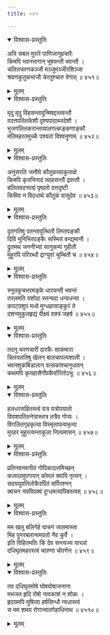 ```yaml
---
title: ०४५

---
```

<div class="audioEmbed"  caption="सीतालक्ष्मी-वाचनम्" src="https://sanskritdocuments.org/sites/completenarayaneeyam/SoundFiles/045/045_01.mp3"></div>
<details open><summary>विश्वास-प्रस्तुतिः</summary>

अयि सबल मुरारे पाणिजानुप्रचारैः  
किमपि भवनभागान् भूषयन्तौ भवन्तौ ।  
चलितचरणकञ्जौ मञ्जुमञ्जीरशिञ्जा  
श्रवणकुतुकभाजौ चेरतुश्चारु वेगात् ॥ ४५१॥
</details>
<details><summary>मूलम्</summary>

अयि सबल मुरारे पाणिजानुप्रचारैः  
किमपि भवनभागान् भूषयन्तौ भवन्तौ ।  
चलितचरणकञ्जौ मञ्जुमञ्जीरशिञ्जा  
श्रवणकुतुकभाजौ चेरतुश्चारु वेगात् ॥ ४५१॥
</details>



<div class="audioEmbed"  caption="सीतालक्ष्मी-वाचनम्" src="https://sanskritdocuments.org/sites/completenarayaneeyam/SoundFiles/045/045_02.mp3"></div>
<details open><summary>विश्वास-प्रस्तुतिः</summary>

मृदु मृदु विहसन्तावुन्मिषद्दन्तवन्तौ  
वदनपतितकेशौ दृश्यपादाब्जदेशौ ।  
भुजगलितकरान्तव्यालगत्कङ्कणाङ्कौ  
मतिमहरतमुच्चैः पश्यतां विश्वनॄणाम् ॥ ४५२॥
</details>
<details><summary>मूलम्</summary>

मृदु मृदु विहसन्तावुन्मिषद्दन्तवन्तौ  
वदनपतितकेशौ दृश्यपादाब्जदेशौ ।  
भुजगलितकरान्तव्यालगत्कङ्कणाङ्कौ  
मतिमहरतमुच्चैः पश्यतां विश्वनॄणाम् ॥ ४५२॥
</details>



<div class="audioEmbed"  caption="सीतालक्ष्मी-वाचनम्" src="https://sanskritdocuments.org/sites/completenarayaneeyam/SoundFiles/045/045_03.mp3"></div>
<details open><summary>विश्वास-प्रस्तुतिः</summary>

अनुसरति जनौघे कौतुकव्याकुलाक्षे  
किमपि कृतनिनादं व्याहसन्तौ द्रवन्तौ ।  
बलितवदनपद्मं पृष्ठतो दत्तदृष्टी  
किमिव न विदधाथे कौतुकं वासुदेव ॥ ४५३॥
</details>
<details><summary>मूलम्</summary>

अनुसरति जनौघे कौतुकव्याकुलाक्षे  
किमपि कृतनिनादं व्याहसन्तौ द्रवन्तौ ।  
बलितवदनपद्मं पृष्ठतो दत्तदृष्टी  
किमिव न विदधाथे कौतुकं वासुदेव ॥ ४५३॥
</details>



<div class="audioEmbed"  caption="सीतालक्ष्मी-वाचनम्" src="https://sanskritdocuments.org/sites/completenarayaneeyam/SoundFiles/045/045_04.mp3"></div>
<details open><summary>विश्वास-प्रस्तुतिः</summary>

दृतगतिषु पतन्तावुत्थितौ लिप्तपङ्कौ  
दिवि मुनिभिरपङ्कैः सस्मितं वन्द्यमानौ ।  
द्रुतमथ जननीभ्यां सानुकम्पं गृहीतौ  
मुहुरपि परिरब्धौ द्राग्युवां चुम्बितौ च ॥ ४५४॥
</details>
<details><summary>मूलम्</summary>

दृतगतिषु पतन्तावुत्थितौ लिप्तपङ्कौ  
दिवि मुनिभिरपङ्कैः सस्मितं वन्द्यमानौ ।  
द्रुतमथ जननीभ्यां सानुकम्पं गृहीतौ  
मुहुरपि परिरब्धौ द्राग्युवां चुम्बितौ च ॥ ४५४॥
</details>



<div class="audioEmbed"  caption="सीतालक्ष्मी-वाचनम्" src="https://sanskritdocuments.org/sites/completenarayaneeyam/SoundFiles/045/045_05.mp3"></div>
<details open><summary>विश्वास-प्रस्तुतिः</summary>

स्नुतकुचभरमङ्के धारयन्ती भवन्तं  
तरलमति यशोदा स्तन्यदा धन्यधन्या ।  
कपटपशुप मध्ये मुग्धहासाङ्कुरं ते  
दशनमुकुलहृद्यं वीक्ष्यं वक्त्रं जहर्ष ॥ ४५५॥
</details>
<details><summary>मूलम्</summary>

स्नुतकुचभरमङ्के धारयन्ती भवन्तं  
तरलमति यशोदा स्तन्यदा धन्यधन्या ।  
कपटपशुप मध्ये मुग्धहासाङ्कुरं ते  
दशनमुकुलहृद्यं वीक्ष्यं वक्त्रं जहर्ष ॥ ४५५॥
</details>



<div class="audioEmbed"  caption="सीतालक्ष्मी-वाचनम्" src="https://sanskritdocuments.org/sites/completenarayaneeyam/SoundFiles/045/045_06.mp3"></div>
<details open><summary>विश्वास-प्रस्तुतिः</summary>

तदनु चरणचारी दारकैः साकमारा  
न्निलयततिषु खेलन् बालचापल्यशाली ।  
भवनशुकबिडालान् वत्सकांश्चानुधावन्  
कथमपि कृतहासैर्गोपकैर्वारितोऽभूः ॥ ४५६॥
</details>
<details><summary>मूलम्</summary>

तदनु चरणचारी दारकैः साकमारा  
न्निलयततिषु खेलन् बालचापल्यशाली ।  
भवनशुकबिडालान् वत्सकांश्चानुधावन्  
कथमपि कृतहासैर्गोपकैर्वारितोऽभूः ॥ ४५६॥
</details>



<div class="audioEmbed"  caption="सीतालक्ष्मी-वाचनम्" src="https://sanskritdocuments.org/sites/completenarayaneeyam/SoundFiles/045/045_07.mp3"></div>
<details open><summary>विश्वास-प्रस्तुतिः</summary>

हलधरसहितस्त्वं यत्र यत्रोपयातो  
विवशपतितनेत्रास्तत्र तत्रैव गोप्यः ।  
विगलितगृहकृत्या विस्मृतापत्यभृत्या  
मुरहर मुहुरत्यन्ताकुला नित्यमासन् ॥ ४५७॥
</details>
<details><summary>मूलम्</summary>

हलधरसहितस्त्वं यत्र यत्रोपयातो  
विवशपतितनेत्रास्तत्र तत्रैव गोप्यः ।  
विगलितगृहकृत्या विस्मृतापत्यभृत्या  
मुरहर मुहुरत्यन्ताकुला नित्यमासन् ॥ ४५७॥
</details>



<div class="audioEmbed"  caption="सीतालक्ष्मी-वाचनम्" src="https://sanskritdocuments.org/sites/completenarayaneeyam/SoundFiles/045/045_08.mp3"></div>
<details open><summary>विश्वास-प्रस्तुतिः</summary>

प्रतिनवनवनीतं गोपिकादत्तमिच्छन्  
कलपदमुपगायन् कोमलं क्वापि नृत्यन् ।  
सदययुवतिलोकैरर्पितं सर्पिरश्नन्  
क्वचन नवविपक्वं दुग्धमत्यापिबस्त्वम् ॥ ४५८॥
</details>
<details><summary>मूलम्</summary>

प्रतिनवनवनीतं गोपिकादत्तमिच्छन्  
कलपदमुपगायन् कोमलं क्वापि नृत्यन् ।  
सदययुवतिलोकैरर्पितं सर्पिरश्नन्  
क्वचन नवविपक्वं दुग्धमत्यापिबस्त्वम् ॥ ४५८॥
</details>



<div class="audioEmbed"  caption="सीतालक्ष्मी-वाचनम्" src="https://sanskritdocuments.org/sites/completenarayaneeyam/SoundFiles/045/045_09.mp3"></div>
<details open><summary>विश्वास-प्रस्तुतिः</summary>

मम खलु बलिगेहे याचनं जातमास्ता  
मिह पुनरबलानामग्रतो नैव कुर्वे ।  
इति विहितमतिः किं देव सन्त्यज्य याच्ञां  
दधिघृतमहरस्त्वं चारुणा चोरणेन ॥ ४५९॥
</details>
<details><summary>मूलम्</summary>

मम खलु बलिगेहे याचनं जातमास्ता  
मिह पुनरबलानामग्रतो नैव कुर्वे ।  
इति विहितमतिः किं देव सन्त्यज्य याच्ञां  
दधिघृतमहरस्त्वं चारुणा चोरणेन ॥ ४५९॥
</details>



<div class="audioEmbed"  caption="सीतालक्ष्मी-वाचनम्" src="https://sanskritdocuments.org/sites/completenarayaneeyam/SoundFiles/045/045_10.mp3"></div>
<details open><summary>विश्वास-प्रस्तुतिः</summary>

तव दधिघृतमोषे घोषयोषाजनाना  
मभजत हृदि रोषो नावकाशं न शोकः ।  
हृदयमपि मुषित्वा हर्षसिन्धौ न्यधास्त्वं  
स मम शमय रोगान्वातगेहाधिनाथ ॥ ४५१०॥
</details>
<details><summary>मूलम्</summary>

तव दधिघृतमोषे घोषयोषाजनाना  
मभजत हृदि रोषो नावकाशं न शोकः ।  
हृदयमपि मुषित्वा हर्षसिन्धौ न्यधास्त्वं  
स मम शमय रोगान्वातगेहाधिनाथ ॥ ४५१०॥
</details>


